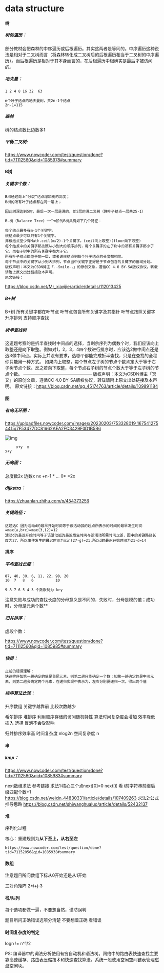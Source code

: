 # data structure

#### 树

##### 树的遍历：

部分教材会把森林的中序遍历或后根遍历。其实这两者是等同的。中序遍历这种说法是相对于二叉树而言（将森林转化成二叉树后的后根遍历相当于二叉树的中序遍历）。而后根遍历是相对于其本身而言的，在后根遍历中根确实是最后才被访问的。

##### 哈夫曼：

```
1 2 4 8 16 32  63 
```

```
n个叶子结点的哈夫曼树，共2n-1个结点
2n-1=115 
```

##### 森林

树的结点数比边数多1

##### 平衡二叉树:

https://www.nowcoder.com/test/question/done?tid=71112560&qid=1085978#summary


#### B树

##### 关键字个数：

```
B树通过向上“分裂”结点增加树的高度；
B树的所有叶子结点都在同一层上；

因此树深达到5时，最后一次一层是满的，即5层的满二叉树（算叶子结点一层共25-1）
```

```
B-树（Balance Tree）一个m阶的B树具有如下几个特征：

每个结点最多有m-1个关键字。
根结点最少可以只有1个关键字。
非根结点至少有Math.ceil(m/2)-1个关键字。(ceil向上取整)(floor向下取整)
每个结点中的关键字都按照从小到大的顺序排列，每个关键字的左子树中的所有关键字都小于它，而右子树中的所有关键字都大于它。
所有叶子结点都位于同一层，或者说根结点到每个叶子结点的长度都相同。
每个节点中的关键字从小到大排列，节点当中关键字正好是子节点包含的关键字的值域分划。
版权声明：本文为CSDN博主「.-Smile-.」的原创文章，遵循CC 4.0 BY-SA版权协议，转载请附上原文出处链接及本声明。
原文链接：
```

https://blog.csdn.net/Mr_xiayijie/article/details/112013425

##### B+树

B+树 所有关键字都在叶节点
叶节点包含所有关键字及其指针
叶节点按照关键字升序排列 支持顺序查找


##### 折半查找树

这道题考察的是折半查找时中间点的选择，当剩余序列为偶数个时，我们应该向上取整还是向下取整。例如对1，2，3，4四个数进行排序时，应该选2做中间点还是选3做中间点。实际上并没有要求，选哪个都能完成折半查找，只是在查找的全程你只能用一种方式。
如果向上取整，每个节点左子树的节点个数肯定大于等于右子树节点个数。反之若向下取整，每个节点右子树的节点个数大于等于左子树的节点个数。
————————————————
版权声明：本文为CSDN博主「冥又」的原创文章，遵循CC 4.0 BY-SA版权协议，转载请附上原文出处链接及本声明。
原文链接：https://blog.csdn.net/qq_45174763/article/details/109891184

#### 图

##### 有向无环图：

https://uploadfiles.nowcoder.com/images/20230203/753328019_1675412754415/7F53477DC81662AEA2FC3429F0D1B5B6

![img](https://uploadfiles.nowcoder.com/images/20230203/753328019_1675412754415/7F53477DC81662AEA2FC3429F0D1B5B6)

```
     x+y  x
x+y
```

##### 无向图：

总度数2x 边数x   nx +n-1 * ... 0* =2x

##### dijkstra：

https://zhuanlan.zhihu.com/p/454373256
##### 关键路径：

```
这题选C 因为活动d的最早开始时间等于该活动弧的起点所表示的时间的最早发生时间=max(a,b+c)=max(3,12)=12
活动d的最迟开始时间等于该活动弧的最迟发生时间与该活动所需时间之差，图中的关键路径长度为27，所以事件发生的最迟时间为min(27-g)=21,所以d的最迟开始时间为21-d=14
```



#### 排序

##### 平均查找长度：

```
87, 40, 30, 6, 11, 22, 98, 20
10  7   8   6          10   
```

```
9 8 7 6 5 4 3 个数限制为 key
```

注意失败与成功的查找长度的分母意义是不同的，失败时，分母是模的值；成功时，分母是元素个数**



##### 归并排序：

虚段个数：

https://www.nowcoder.com/test/question/done?tid=71112560&qid=1085985#summary

##### 快排：

```
之前的错误理解：
快速排序如第一趟确定的值是首尾元素，则第二趟只能确定一个数；如第一趟确定的是中间元素，则第二趟会确定两个元素，在递归实现中表示为，左右分别要递归一次，得出两个值
```

##### 排序算法比较：

升序数组 关键字越靠前 比较次数越少

希尔排序 堆排序 利用顺序存储的访问随机特性 算法时间复杂度会增加 效率降低
插入 选择 冒泡不会受影响

归并排序效率高 时间复杂度 nlog2n 空间复杂度 n 

#### 串

##### kmp：

https://www.nowcoder.com/test/question/done?tid=71112560&qid=1085983#summary

next数组求法 参考链接 
求法1:核心三个点next[0]=0 next[i] 看 i前字符串前缀后缀匹配个数+1
https://blog.csdn.net/weixin_44830331/article/details/107409263
求法2:公式推导思路
https://blog.csdn.net/shiwanghualuo/article/details/52432137

#### 堆

序列化过程

核心：重建规则为**从下至上，从右至左**

```
https://www.nowcoder.com/test/question/done?tid=71152056&qid=1085938#summary
```



#### 数组

注意题目所问数组下标从0开始还是从1开始


三对角矩阵
2*i+j-3 

#### 栈/队列

每个选项都做一遍，不要想当然，谨防误判

题目所问正确错误选项分清楚
不要想着正确 看错误


#### 时间复杂度的判定

logn != n^1/2 

PS:
编译器中的词法分析使用有穷自动机和语法树。网络中的路由表快速查找主要靠高速缓存、路由表压缩技术和快速查找算法。系统一般使用空闲空间链表管理磁盘空闲块。